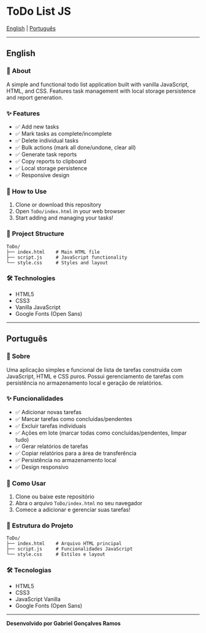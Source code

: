 # ToDo List JS

[English](#english) | [Português](#português)

---

## English

### 📝 About
A simple and functional todo list application built with vanilla JavaScript, HTML, and CSS. Features task management with local storage persistence and report generation.

### ✨ Features
- ✅ Add new tasks
- ✅ Mark tasks as complete/incomplete
- ✅ Delete individual tasks
- ✅ Bulk actions (mark all done/undone, clear all)
- ✅ Generate task reports
- ✅ Copy reports to clipboard
- ✅ Local storage persistence
- ✅ Responsive design

### 🚀 How to Use
1. Clone or download this repository
2. Open `ToDo/index.html` in your web browser
3. Start adding and managing your tasks!

### 📁 Project Structure
```
ToDo/
├── index.html    # Main HTML file
├── script.js     # JavaScript functionality
└── style.css     # Styles and layout
```

### 🛠️ Technologies
- HTML5
- CSS3
- Vanilla JavaScript
- Google Fonts (Open Sans)

---

## Português

### 📝 Sobre
Uma aplicação simples e funcional de lista de tarefas construída com JavaScript, HTML e CSS puros. Possui gerenciamento de tarefas com persistência no armazenamento local e geração de relatórios.

### ✨ Funcionalidades
- ✅ Adicionar novas tarefas
- ✅ Marcar tarefas como concluídas/pendentes
- ✅ Excluir tarefas individuais
- ✅ Ações em lote (marcar todas como concluídas/pendentes, limpar tudo)
- ✅ Gerar relatórios de tarefas
- ✅ Copiar relatórios para a área de transferência
- ✅ Persistência no armazenamento local
- ✅ Design responsivo

### 🚀 Como Usar
1. Clone ou baixe este repositório
2. Abra o arquivo `ToDo/index.html` no seu navegador
3. Comece a adicionar e gerenciar suas tarefas!

### 📁 Estrutura do Projeto
```
ToDo/
├── index.html    # Arquivo HTML principal
├── script.js     # Funcionalidades JavaScript
└── style.css     # Estilos e layout
```

### 🛠️ Tecnologias
- HTML5
- CSS3
- JavaScript Vanilla
- Google Fonts (Open Sans)

---

**Desenvolvido por Gabriel Gonçalves Ramos**